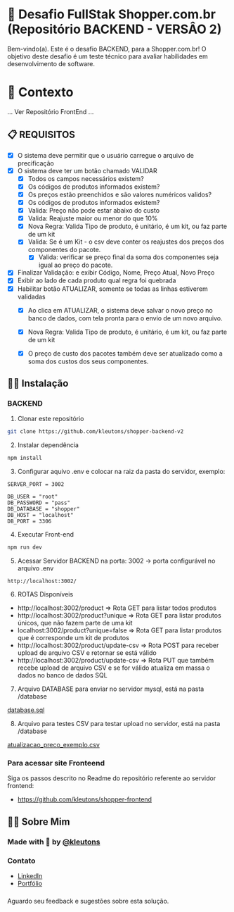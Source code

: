 # 🚀 Desafio FullStak Shopper.com.br (Repositório BACKEND - VERSÂO 2)

Bem-vindo(a). Este é o desafio BACKEND, para a Shopper.com.br!
O objetivo deste desafio é um teste técnico para avaliar habilidades em desenvolvimento de software.

# 🧠 Contexto
... Ver Repositório  FrontEnd ... 

## 📋 REQUISITOS

- [x] O sistema deve permitir que o usuário carregue o arquivo de precificação
- [x] O sistema deve ter um botão chamado VALIDAR
    - [x] Todos os campos necessários existem?
    - [x] Os códigos de produtos informados existem?
    - [x] Os preços estão preenchidos e são valores numéricos validos? 
    - [x] Os códigos de produtos informados existem?
    - [x] Valida: Preço não pode estar abaixo do custo
    - [x] Valida: Reajuste maior ou menor do que 10%
    - [x] Nova Regra: Valida Tipo de produto, é unitário, é um kit, ou faz parte de um kit
    - [x] Valida: Se é um Kit - o csv deve conter os reajustes dos preços dos componentes do pacote.
        - [x] Valida: verificar se preço final da soma dos componentes seja igual ao preço do pacote.
- [x] Finalizar Validação: e exibir Código, Nome, Preço Atual, Novo Preço
- [x] Exibir ao lado de cada produto qual regra foi quebrada
- [x] Habilitar botão ATUALIZAR, somente se todas as linhas estiverem validadas
    - [x] Ao clica em ATUALIZAR, o sistema deve salvar o novo preço no banco de dados, com tela pronta para o envio de um novo arquivo. 
    - [x] Nova Regra: Valida Tipo de produto, é unitário, é um kit, ou faz parte de um kit
    - [x] O preço de custo dos pacotes também deve ser atualizado como a soma dos custos dos seus componentes. 


## 👨‍💻 Instalação

### BACKEND

1. Clonar este repositório
```bash
git clone https://github.com/kleutons/shopper-backend-v2
```

2. Instalar dependência 
```bash
npm install
```
3. Configurar aquivo .env e colocar na raiz da pasta do servidor, exemplo:
```
SERVER_PORT = 3002

DB_USER = "root"
DB_PASSWORD = "pass"
DB_DATABASE = "shopper"
DB_HOST = "localhost"
DB_PORT = 3306
```

4. Executar Front-end
```bash
npm run dev
```

5. Acessar Servidor BACKEND na porta: 3002  -> porta configurável no arquivo .env
```
http://localhost:3002/
```

6. ROTAS Disponíveis
- http://localhost:3002/product => Rota GET para listar todos produtos
- http://localhost:3002/product?unique => Rota GET para listar produtos únicos, que não fazem parte de uma kit
- localhost:3002/product?unique=false  => Rota GET para listar produtos que é corresponde um kit de produtos
- http://localhost:3002/product/update-csv  => Rota POST para receber upload de arquivo CSV e retornar se está válido
- http://localhost:3002/product/update-csv  => Rota PUT que também recebe upload de arquivo CSV e se for válido atualiza em massa o dados no banco de dados SQL

7. Arquivo DATABASE para enviar no servidor mysql, está na pasta /database

[database.sql](./database/database.sql)

8. Arquivo para testes CSV para testar upload no servidor, está na pasta /database

[atualizacao_preco_exemplo.csv](./database/atualizacao_preco_exemplo.csv)


### Para acessar site Fronteend
Siga os passos descrito no Readme do repositório referente ao servidor frontend: 
- https://github.com/kleutons/shopper-frontend

## 👨‍💻 Sobre Mim
### Made with 💙 by [@kleutons](https://github.com/kleutons)

### Contato
- [LinkedIn](https://www.linkedin.com/in/kleuton-novais/)
- [Portfólio](https://kleuton.dev)

###
Aguardo seu feedback e sugestões sobre esta solução.